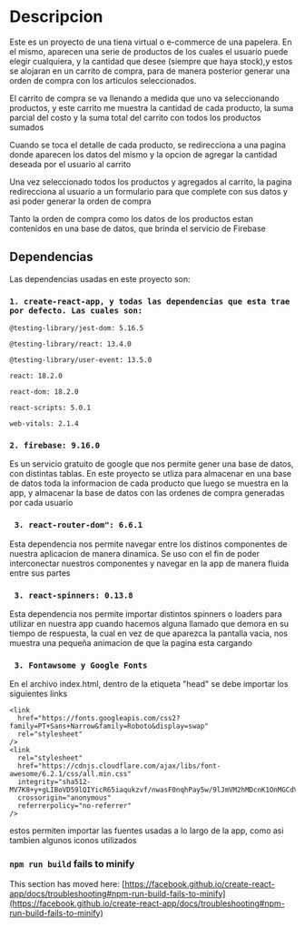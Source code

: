 # Descripcion

Este es un proyecto de una tiena virtual o e-commerce de una papelera. En el mismo, aparecen una serie de productos de los cuales el usuario puede elegir cualquiera, y la cantidad que desee (siempre que haya stock),y estos se alojaran en un carrito de compra, para de manera posterior generar una orden de compra con los articulos seleccionados.

El carrito de compra se va llenando a medida que uno va seleccionando productos, y este carrito me muestra la cantidad de cada producto, la suma parcial del costo y la suma total del carrito con todos los productos sumados

Cuando se toca el detalle de cada producto, se redirecciona a una pagina donde aparecen los datos del mismo y la opcion de agregar la cantidad deseada por el usuario al carrito

Una vez seleccionado todos los productos y agregados al carrito, la pagina redirecciona al usuario a un formulario para que complete con sus datos y asi poder generar la orden de compra 

Tanto la orden de compra como los datos de los productos estan contenidos en una base de datos, que brinda el servicio de Firebase

## Dependencias

Las dependencias usadas en este proyecto son:

### `1. create-react-app, y todas las dependencias que esta trae por defecto. Las cuales son:`

    @testing-library/jest-dom: 5.16.5

    @testing-library/react: 13.4.0

    @testing-library/user-event: 13.5.0

    react: 18.2.0

    react-dom: 18.2.0

    react-scripts: 5.0.1

    web-vitals: 2.1.4


 ### `2. firebase: 9.16.0` 
 
Es un servicio gratuito de google que nos permite gener una base de datos, con distintas tablas. En este proyecto se utliza para almacenar en una base de datos toda la informacion de cada producto que luego se muestra en la app, y almacenar la base de datos con las ordenes de compra generadas por cada usuario


### ` 3. react-router-dom": 6.6.1`

Esta dependencia nos permite navegar entre los distinos componentes de nuestra aplicacion de manera dinamica. Se uso con el fin de poder interconectar nuestros componentes y navegar en la app de manera fluida entre sus partes

### ` 3. react-spinners: 0.13.8`

Esta dependencia nos permite importar distintos spinners o loaders para utilizar en nuestra app cuando hacemos alguna llamado que demora en su tiempo de respuesta, la cual en vez de que aparezca la pantalla vacia, nos muestra una pequeña animacion de que la pagina esta cargando

### ` 3. Fontawsome y Google Fonts`

En el archivo index.html, dentro de la etiqueta "head" se debe importar los siguientes links

    <link
      href="https://fonts.googleapis.com/css2?family=PT+Sans+Narrow&family=Roboto&display=swap"
      rel="stylesheet"
    />
    <link
      rel="stylesheet"
      href="https://cdnjs.cloudflare.com/ajax/libs/font-awesome/6.2.1/css/all.min.css"
      integrity="sha512-MV7K8+y+gLIBoVD59lQIYicR65iaqukzvf/nwasF0nqhPay5w/9lJmVM2hMDcnK1OnMGCdVK+iQrJ7lzPJQd1w=="
      crossorigin="anonymous"
      referrerpolicy="no-referrer"
    />

estos permiten importar las fuentes usadas a lo largo de la app, como asi tambien algunos iconos utilizados 

### `npm run build` fails to minify

This section has moved here: [https://facebook.github.io/create-react-app/docs/troubleshooting#npm-run-build-fails-to-minify](https://facebook.github.io/create-react-app/docs/troubleshooting#npm-run-build-fails-to-minify)
